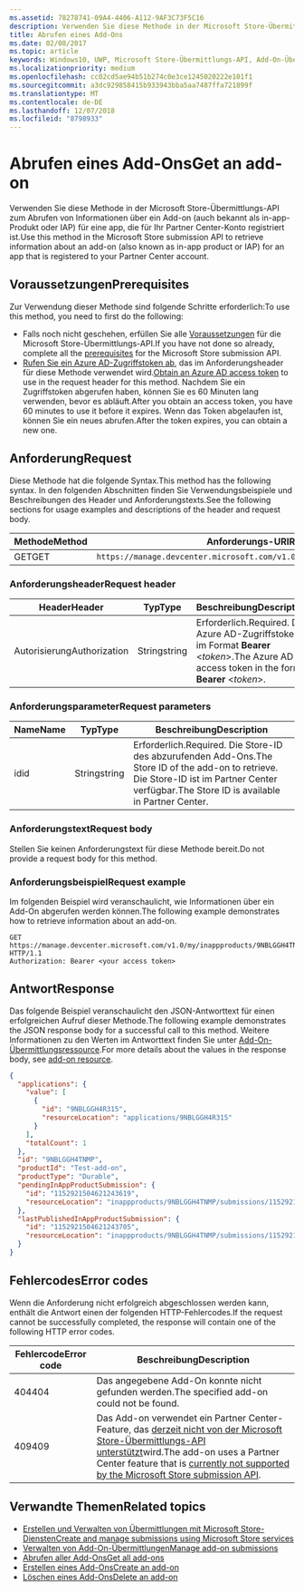 ```yaml
---
ms.assetid: 78278741-09A4-4406-A112-9AF3C73F5C16
description: Verwenden Sie diese Methode in der Microsoft Store-Übermittlungs-API zum Abrufen von Informationen über ein Add-on für eine app, die für Ihr Partner Center-Konto registriert ist.
title: Abrufen eines Add-Ons
ms.date: 02/08/2017
ms.topic: article
keywords: Windows10, UWP, Microsoft Store-Übermittlungs-API, Add-On-Übermittlung, In-App-Produkt, IAP
ms.localizationpriority: medium
ms.openlocfilehash: cc02cd5ae94b51b274c0e3ce1245020222e101f1
ms.sourcegitcommit: a3dc929858415b933943bba5aa7487ffa721899f
ms.translationtype: MT
ms.contentlocale: de-DE
ms.lasthandoff: 12/07/2018
ms.locfileid: "8798933"
---
```

# <a name="get-an-add-on"></a><span data-ttu-id="2e457-104">Abrufen eines Add-Ons</span><span class="sxs-lookup"><span data-stu-id="2e457-104">Get an add-on</span></span>

<span data-ttu-id="2e457-105">Verwenden Sie diese Methode in der Microsoft Store-Übermittlungs-API zum Abrufen von Informationen über ein Add-on (auch bekannt als in-app-Produkt oder IAP) für eine app, die für Ihr Partner Center-Konto registriert ist.</span><span class="sxs-lookup"><span data-stu-id="2e457-105">Use this method in the Microsoft Store submission API to retrieve information about an add-on (also known as in-app product or IAP) for an app that is registered to your Partner Center account.</span></span>

## <a name="prerequisites"></a><span data-ttu-id="2e457-106">Voraussetzungen</span><span class="sxs-lookup"><span data-stu-id="2e457-106">Prerequisites</span></span>

<span data-ttu-id="2e457-107">Zur Verwendung dieser Methode sind folgende Schritte erforderlich:</span><span class="sxs-lookup"><span data-stu-id="2e457-107">To use this method, you need to first do the following:</span></span>

* <span data-ttu-id="2e457-108">Falls noch nicht geschehen, erfüllen Sie alle [Voraussetzungen](create-and-manage-submissions-using-windows-store-services.md#prerequisites) für die Microsoft Store-Übermittlungs-API.</span><span class="sxs-lookup"><span data-stu-id="2e457-108">If you have not done so already, complete all the [prerequisites](create-and-manage-submissions-using-windows-store-services.md#prerequisites) for the Microsoft Store submission API.</span></span>
* <span data-ttu-id="2e457-109">[Rufen Sie ein Azure AD-Zugriffstoken ab](create-and-manage-submissions-using-windows-store-services.md#obtain-an-azure-ad-access-token), das im Anforderungsheader für diese Methode verwendet wird.</span><span class="sxs-lookup"><span data-stu-id="2e457-109">[Obtain an Azure AD access token](create-and-manage-submissions-using-windows-store-services.md#obtain-an-azure-ad-access-token) to use in the request header for this method.</span></span> <span data-ttu-id="2e457-110">Nachdem Sie ein Zugriffstoken abgerufen haben, können Sie es 60 Minuten lang verwenden, bevor es abläuft.</span><span class="sxs-lookup"><span data-stu-id="2e457-110">After you obtain an access token, you have 60 minutes to use it before it expires.</span></span> <span data-ttu-id="2e457-111">Wenn das Token abgelaufen ist, können Sie ein neues abrufen.</span><span class="sxs-lookup"><span data-stu-id="2e457-111">After the token expires, you can obtain a new one.</span></span>

## <a name="request"></a><span data-ttu-id="2e457-112">Anforderung</span><span class="sxs-lookup"><span data-stu-id="2e457-112">Request</span></span>

<span data-ttu-id="2e457-113">Diese Methode hat die folgende Syntax.</span><span class="sxs-lookup"><span data-stu-id="2e457-113">This method has the following syntax.</span></span> <span data-ttu-id="2e457-114">In den folgenden Abschnitten finden Sie Verwendungsbeispiele und Beschreibungen des Header und Anforderungstexts.</span><span class="sxs-lookup"><span data-stu-id="2e457-114">See the following sections for usage examples and descriptions of the header and request body.</span></span>

| <span data-ttu-id="2e457-115">Methode</span><span class="sxs-lookup"><span data-stu-id="2e457-115">Method</span></span> | <span data-ttu-id="2e457-116">Anforderungs-URI</span><span class="sxs-lookup"><span data-stu-id="2e457-116">Request URI</span></span>                                                      |
|--------|------------------------------------------------------------------|
| <span data-ttu-id="2e457-117">GET</span><span class="sxs-lookup"><span data-stu-id="2e457-117">GET</span></span>    | ```https://manage.devcenter.microsoft.com/v1.0/my/inappproducts/{inAppProductId}``` |


### <a name="request-header"></a><span data-ttu-id="2e457-118">Anforderungsheader</span><span class="sxs-lookup"><span data-stu-id="2e457-118">Request header</span></span>

| <span data-ttu-id="2e457-119">Header</span><span class="sxs-lookup"><span data-stu-id="2e457-119">Header</span></span>        | <span data-ttu-id="2e457-120">Typ</span><span class="sxs-lookup"><span data-stu-id="2e457-120">Type</span></span>   | <span data-ttu-id="2e457-121">Beschreibung</span><span class="sxs-lookup"><span data-stu-id="2e457-121">Description</span></span>                                                                 |
|---------------|--------|-----------------------------------------------------------------------------|
| <span data-ttu-id="2e457-122">Autorisierung</span><span class="sxs-lookup"><span data-stu-id="2e457-122">Authorization</span></span> | <span data-ttu-id="2e457-123">String</span><span class="sxs-lookup"><span data-stu-id="2e457-123">string</span></span> | <span data-ttu-id="2e457-124">Erforderlich.</span><span class="sxs-lookup"><span data-stu-id="2e457-124">Required.</span></span> <span data-ttu-id="2e457-125">Das Azure AD-Zugriffstoken im Format **Bearer** &lt;*token*&gt;.</span><span class="sxs-lookup"><span data-stu-id="2e457-125">The Azure AD access token in the form **Bearer** &lt;*token*&gt;.</span></span> |


### <a name="request-parameters"></a><span data-ttu-id="2e457-126">Anforderungsparameter</span><span class="sxs-lookup"><span data-stu-id="2e457-126">Request parameters</span></span>

| <span data-ttu-id="2e457-127">Name</span><span class="sxs-lookup"><span data-stu-id="2e457-127">Name</span></span>        | <span data-ttu-id="2e457-128">Typ</span><span class="sxs-lookup"><span data-stu-id="2e457-128">Type</span></span>   | <span data-ttu-id="2e457-129">Beschreibung</span><span class="sxs-lookup"><span data-stu-id="2e457-129">Description</span></span>                                                                 |
|---------------|--------|-----------------------------------------------------------------------------|
| <span data-ttu-id="2e457-130">id</span><span class="sxs-lookup"><span data-stu-id="2e457-130">id</span></span> | <span data-ttu-id="2e457-131">String</span><span class="sxs-lookup"><span data-stu-id="2e457-131">string</span></span> | <span data-ttu-id="2e457-132">Erforderlich.</span><span class="sxs-lookup"><span data-stu-id="2e457-132">Required.</span></span> <span data-ttu-id="2e457-133">Die Store-ID des abzurufenden Add-Ons.</span><span class="sxs-lookup"><span data-stu-id="2e457-133">The Store ID of the add-on to retrieve.</span></span> <span data-ttu-id="2e457-134">Die Store-ID ist im Partner Center verfügbar.</span><span class="sxs-lookup"><span data-stu-id="2e457-134">The Store ID is available in Partner Center.</span></span>  |


### <a name="request-body"></a><span data-ttu-id="2e457-135">Anforderungstext</span><span class="sxs-lookup"><span data-stu-id="2e457-135">Request body</span></span>

<span data-ttu-id="2e457-136">Stellen Sie keinen Anforderungstext für diese Methode bereit.</span><span class="sxs-lookup"><span data-stu-id="2e457-136">Do not provide a request body for this method.</span></span>


### <a name="request-example"></a><span data-ttu-id="2e457-137">Anforderungsbeispiel</span><span class="sxs-lookup"><span data-stu-id="2e457-137">Request example</span></span>

<span data-ttu-id="2e457-138">Im folgenden Beispiel wird veranschaulicht, wie Informationen über ein Add-On abgerufen werden können.</span><span class="sxs-lookup"><span data-stu-id="2e457-138">The following example demonstrates how to retrieve information about an add-on.</span></span>

```
GET https://manage.devcenter.microsoft.com/v1.0/my/inappproducts/9NBLGGH4TNMP HTTP/1.1
Authorization: Bearer <your access token>
```

## <a name="response"></a><span data-ttu-id="2e457-139">Antwort</span><span class="sxs-lookup"><span data-stu-id="2e457-139">Response</span></span>

<span data-ttu-id="2e457-140">Das folgende Beispiel veranschaulicht den JSON-Antworttext für einen erfolgreichen Aufruf dieser Methode.</span><span class="sxs-lookup"><span data-stu-id="2e457-140">The following example demonstrates the JSON response body for a successful call to this method.</span></span> <span data-ttu-id="2e457-141">Weitere Informationen zu den Werten im Antworttext finden Sie unter [Add-On-Übermittlungsressource](manage-add-ons.md#add-on-object).</span><span class="sxs-lookup"><span data-stu-id="2e457-141">For more details about the values in the response body, see [add-on resource](manage-add-ons.md#add-on-object).</span></span>

```json
{
  "applications": {
    "value": [
      {
        "id": "9NBLGGH4R315",
        "resourceLocation": "applications/9NBLGGH4R315"
      }
    ],
    "totalCount": 1
  },
  "id": "9NBLGGH4TNMP",
  "productId": "Test-add-on",
  "productType": "Durable",
  "pendingInAppProductSubmission": {
    "id": "1152921504621243619",
    "resourceLocation": "inappproducts/9NBLGGH4TNMP/submissions/1152921504621243619"
  },
  "lastPublishedInAppProductSubmission": {
    "id": "1152921504621243705",
    "resourceLocation": "inappproducts/9NBLGGH4TNMP/submissions/1152921504621243705"
  }
}
```

## <a name="error-codes"></a><span data-ttu-id="2e457-142">Fehlercodes</span><span class="sxs-lookup"><span data-stu-id="2e457-142">Error codes</span></span>

<span data-ttu-id="2e457-143">Wenn die Anforderung nicht erfolgreich abgeschlossen werden kann, enthält die Antwort einen der folgenden HTTP-Fehlercodes.</span><span class="sxs-lookup"><span data-stu-id="2e457-143">If the request cannot be successfully completed, the response will contain one of the following HTTP error codes.</span></span>

| <span data-ttu-id="2e457-144">Fehlercode</span><span class="sxs-lookup"><span data-stu-id="2e457-144">Error code</span></span> |  <span data-ttu-id="2e457-145">Beschreibung</span><span class="sxs-lookup"><span data-stu-id="2e457-145">Description</span></span>   |
|--------|------------------|
| <span data-ttu-id="2e457-146">404</span><span class="sxs-lookup"><span data-stu-id="2e457-146">404</span></span>  | <span data-ttu-id="2e457-147">Das angegebene Add-On konnte nicht gefunden werden.</span><span class="sxs-lookup"><span data-stu-id="2e457-147">The specified add-on could not be found.</span></span> |
| <span data-ttu-id="2e457-148">409</span><span class="sxs-lookup"><span data-stu-id="2e457-148">409</span></span>  | <span data-ttu-id="2e457-149">Das Add-on verwendet ein Partner Center-Feature, das [derzeit nicht von der Microsoft Store-Übermittlungs-API unterstützt](create-and-manage-submissions-using-windows-store-services.md#not_supported)wird.</span><span class="sxs-lookup"><span data-stu-id="2e457-149">The add-on uses a Partner Center feature that is [currently not supported by the Microsoft Store submission API](create-and-manage-submissions-using-windows-store-services.md#not_supported).</span></span>  |


## <a name="related-topics"></a><span data-ttu-id="2e457-150">Verwandte Themen</span><span class="sxs-lookup"><span data-stu-id="2e457-150">Related topics</span></span>

* [<span data-ttu-id="2e457-151">Erstellen und Verwalten von Übermittlungen mit Microsoft Store-Diensten</span><span class="sxs-lookup"><span data-stu-id="2e457-151">Create and manage submissions using Microsoft Store services</span></span>](create-and-manage-submissions-using-windows-store-services.md)
* [<span data-ttu-id="2e457-152">Verwalten von Add-On-Übermittlungen</span><span class="sxs-lookup"><span data-stu-id="2e457-152">Manage add-on submissions</span></span>](manage-add-on-submissions.md)
* [<span data-ttu-id="2e457-153">Abrufen aller Add-Ons</span><span class="sxs-lookup"><span data-stu-id="2e457-153">Get all add-ons</span></span>](get-all-add-ons.md)
* [<span data-ttu-id="2e457-154">Erstellen eines Add-Ons</span><span class="sxs-lookup"><span data-stu-id="2e457-154">Create an add-on</span></span>](create-an-add-on.md)
* [<span data-ttu-id="2e457-155">Löschen eines Add-Ons</span><span class="sxs-lookup"><span data-stu-id="2e457-155">Delete an add-on</span></span>](delete-an-add-on.md)
